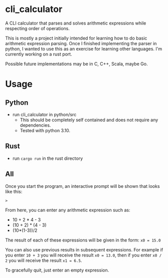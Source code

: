 # cli_calculator
A CLI calculator that parses and solves arithmetic expressions while respecting order of operations.

This is mostly a project initially intended for learning how to do basic arithmetic expression parsing. Once I finished implementing the parser in python, I wanted to use this as an exercise for learning other languages. I'm currently working on a rust port. 

Possible future implementations may be in C, C++, Scala, maybe Go.

# Usage
## Python
* run cli_calculator in python/src
  * This should be completely self contained and does not require any dependencies.
  * Tested with python 3.10.

## Rust
* run `cargo run` in the rust directory

## All
Once you start the program, an interactive prompt will be shown that looks like this:

`> `

From here, you can enter any arithmetic expression such as:
* 10 + 2 * 4 - 3
* (10 + 2) * (4 - 3)
* (10*(1-3))/2

The result of each of these expressions will be given in the form: `x0 = 15.0`

You can also use previous results in subsequent expressions. For example if you enter `10 + 3` you will receive the result `x0 = 13.0`, then if you enter `x0 / 2` you will receive the result `x1 = 6.5`.

To gracefully quit, just enter an empty expression.